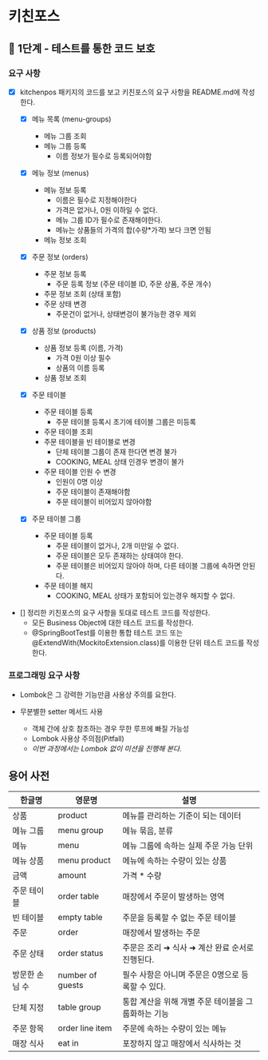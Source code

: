 # 키친포스

## 🚀 1단계 - 테스트를 통한 코드 보호

### 요구 사항

- [X] kitchenpos 패키지의 코드를 보고 키친포스의 요구 사항을 README.md에 작성한다.
  - [X] 메뉴 목록 (menu-groups)
    - 메뉴 그룹 조회
    - 메뉴 그룹 등록
      - 이름 정보가 필수로 등록되어야함

  - [X] 메뉴 정보 (menus)
    - 메뉴 정보 등록
      - 이름은 필수로 지정해야한다
      - 가격은 없거나, 0원 이하일 수 없다.
      - 메뉴 그룹 ID가 필수로 존재해야한다.
      - 메뉴는 상품들의 가격의 합(수량*가격) 보다 크면 안됨
    - 메뉴 정보 조회

  - [X] 주문 정보 (orders)
    - 주문 정보 등록
      - 주문 등록 정보 (주문 테이블 ID, 주문 상품, 주문 개수)
    - 주문 정보 조회 (상태 포함)
    - 주문 상태 변경
      - 주문건이 없거나, 상태변겅이 불가능한 경우 제외

  - [X] 상품 정보 (products)
    - 상품 정보 등록 (이름, 가격)
      - 가격 0원 이상 필수
      - 상품의 이름 등록
    - 상품 정보 조회

  - [X] 주문 테이블
    - 주문 테이블 등록
      - 주문 테이블 등록시 초기에 테이블 그룹은 미등록
    - 주문 테이블 조회
    - 주문 테이블을 빈 테이블로 변경
      - 단체 테이블 그룹이 존재 한다면 변경 불가
      - COOKING, MEAL 상태 인경우 변경이 불가
    - 주문 테이블 인원 수 변경
      - 인원이 0명 이상
      - 주문 테이블이 존재해야함
      - 주문 테이블이 비어있지 않아야함

  - [X] 주문 테이블 그룹
    - 주문 테이블 등록
      - 주문 테이블이 없거나, 2개 미만일 수 없다.
      - 주문 테이블은 모두 존재하는 상태여야 한다.
      - 주문 테이블은 비어있지 않아야 하며, 다른 테이블 그룹에 속하면 안된다.
    - 주문 테이블 해지
      - COOKING, MEAL 상태가 포함되어 있는경우 해지할 수 없다.

- [] 정리한 키친포스의 요구 사항을 토대로 테스트 코드를 작성한다.
  - 모든 Business Object에 대한 테스트 코드를 작성한다.
  - @SpringBootTest를 이용한 통합 테스트 코드 또는 @ExtendWith(MockitoExtension.class)를 이용한 단위 테스트 코드를 작성한다.

### 프로그래밍 요구 사항
- Lombok은 그 강력한 기능만큼 사용상 주의를 요한다.

- 무분별한 setter 메서드 사용
  - 객체 간에 상호 참조하는 경우 무한 루프에 빠질 가능성 
  - Lombok 사용상 주의점(Pitfall)
  - *이번 과정에서는 Lombok 없이 미션을 진행해 본다.*

## 용어 사전

| 한글명 | 영문명 | 설명 |
| --- | --- | --- |
| 상품 | product | 메뉴를 관리하는 기준이 되는 데이터 |
| 메뉴 그룹 | menu group | 메뉴 묶음, 분류 |
| 메뉴 | menu | 메뉴 그룹에 속하는 실제 주문 가능 단위 |
| 메뉴 상품 | menu product | 메뉴에 속하는 수량이 있는 상품 |
| 금액 | amount | 가격 * 수량 |
| 주문 테이블 | order table | 매장에서 주문이 발생하는 영역 |
| 빈 테이블 | empty table | 주문을 등록할 수 없는 주문 테이블 |
| 주문 | order | 매장에서 발생하는 주문 |
| 주문 상태 | order status | 주문은 조리 ➜ 식사 ➜ 계산 완료 순서로 진행된다. |
| 방문한 손님 수 | number of guests | 필수 사항은 아니며 주문은 0명으로 등록할 수 있다. |
| 단체 지정 | table group | 통합 계산을 위해 개별 주문 테이블을 그룹화하는 기능 |
| 주문 항목 | order line item | 주문에 속하는 수량이 있는 메뉴 |
| 매장 식사 | eat in | 포장하지 않고 매장에서 식사하는 것 |
